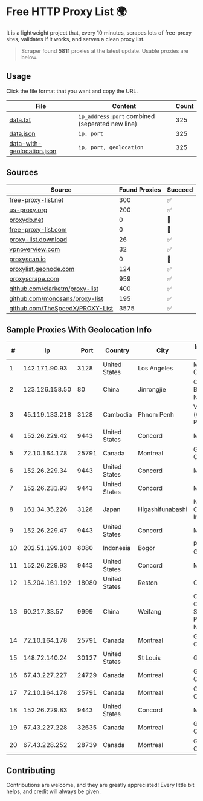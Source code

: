 
# Free HTTP Proxy List 🌍

It is a lightweight project that, every 10 minutes, scrapes lots of free-proxy sites, validates if it works, and serves a clean proxy list.


> Scraper found **5811** proxies at the latest update. Usable proxies are below.

## Usage

Click the file format that you want and copy the URL.


|File|Content|Count|
|----|-------|-----|
|[data.txt](https://raw.githubusercontent.com/themiralay/Proxy-List-World/master/data.txt)|`ip_address:port` combined (seperated new line)|325|
|[data.json](https://raw.githubusercontent.com/themiralay/Proxy-List-World/master/data.json)|`ip, port`|325|
|[data-with-geolocation.json](https://raw.githubusercontent.com/themiralay/Proxy-List-World/master/data-with-geolocation.json)|`ip, port, geolocation`|325|

## Sources

|Source|Found Proxies|Succeed|
|------|-------------|-------|
|[free-proxy-list.net](https://free-proxy-list.net)|300|✅|
|[us-proxy.org](https://www.us-proxy.org)|200|✅|
|[proxydb.net](http://proxydb.net)|0|🚫|
|[free-proxy-list.com](https://free-proxy-list.com/?page=&port=&type%5B%5D=http&type%5B%5D=https&up_time=0&search=Search)|0|🚫|
|[proxy-list.download](https://www.proxy-list.download/HTTP)|26|✅|
|[vpnoverview.com](https://vpnoverview.com/privacy/anonymous-browsing/free-proxy-servers)|32|✅|
|[proxyscan.io](https://www.proxyscan.io)|0|🚫|
|[proxylist.geonode.com](https://proxylist.geonode.com/api/proxy-list?limit=300&page=1&sort_by=lastChecked&sort_type=desc&protocols=http,https)|124|✅|
|[proxyscrape.com](https://api.proxyscrape.com/v2/?request=displayproxies&protocol=http&timeout=10000&country=all&ssl=all&anonymity=all)|959|✅|
|[github.com/clarketm/proxy-list](https://raw.githubusercontent.com/clarketm/proxy-list/master/proxy-list-raw.txt)|400|✅|
|[github.com/monosans/proxy-list](https://raw.githubusercontent.com/monosans/proxy-list/main/proxies/http.txt)|195|✅|
|[github.com/TheSpeedX/PROXY-List](https://raw.githubusercontent.com/TheSpeedX/PROXY-List/master/http.txt)|3575|✅|


## Sample Proxies With Geolocation Info

|#|Ip|Port|Country|City|Internet Service Provider|
|-|--|----|-------|----|-------------------------|
|1|142.171.90.93|3128|United States|Los Angeles|Multacom Corporation|
|2|123.126.158.50|80|China|Jinrongjie|China Unicom Beijing Province Network|
|3|45.119.133.218|3128|Cambodia|Phnom Penh|VIETTEL (CAMBODIA) PTE., LTD|
|4|152.26.229.42|9443|United States|Concord|MCNC|
|5|72.10.164.178|25791|Canada|Montreal|GloboTech Communications|
|6|152.26.229.34|9443|United States|Concord|MCNC|
|7|152.26.231.93|9443|United States|Concord|MCNC|
|8|161.34.35.226|3128|Japan|Higashifunabashi|NTT PC Communications, Inc.|
|9|152.26.229.47|9443|United States|Concord|MCNC|
|10|202.51.199.100|8080|Indonesia|Bogor|PT. Sejahtera Globalindo|
|11|152.26.229.93|9443|United States|Concord|MCNC|
|12|15.204.161.192|18080|United States|Reston|OVH SAS|
|13|60.217.33.57|9999|China|Weifang|CNC Group CHINA169 Shandong Province Network|
|14|72.10.164.178|25791|Canada|Montreal|GloboTech Communications|
|15|148.72.140.24|30127|United States|St Louis|GoDaddy.com|
|16|67.43.227.227|24729|Canada|Montreal|GloboTech Communications|
|17|72.10.164.178|25791|Canada|Montreal|GloboTech Communications|
|18|152.26.229.83|9443|United States|Concord|MCNC|
|19|67.43.227.228|32635|Canada|Montreal|GloboTech Communications|
|20|67.43.228.252|28739|Canada|Montreal|GloboTech Communications|



## Contributing

Contributions are welcome, and they are greatly appreciated! Every
little bit helps, and credit will always be given.

